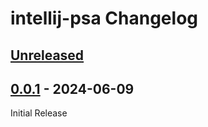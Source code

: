 <!-- Keep a Changelog guide -> https://keepachangelog.com -->

# intellij-psa Changelog

## [Unreleased]

## [0.0.1] - 2024-06-09
Initial Release

[Unreleased]: https://github.com/sam0delkin/intellij-psa/compare/v0.0.1...HEAD
[0.0.1]: https://github.com/sam0delkin/intellij-psa/commits/v0.0.1
